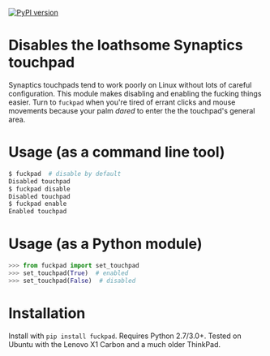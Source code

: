 [![PyPI version](https://badge.fury.io/py/fuckpad.svg)](https://badge.fury.io/py/fuckpad)

# Disables the loathsome Synaptics touchpad
Synaptics touchpads tend to work poorly on Linux without lots of
careful configuration. This module makes disabling and enabling
the fucking things easier. Turn to `fuckpad` when you're tired of
errant clicks and mouse movements because your palm *dared* to
enter the the touchpad's general area.

# Usage (as a command line tool)

```bash
$ fuckpad  # disable by default
Disabled touchpad
$ fuckpad disable
Disabled touchpad
$ fuckpad enable
Enabled touchpad
```

# Usage (as a Python module)

```python
>>> from fuckpad import set_touchpad
>>> set_touchpad(True)  # enabled
>>> set_touchpad(False)  # disabled
```

# Installation
Install with `pip install fuckpad`. Requires Python 2.7/3.0+.
Tested on Ubuntu with the Lenovo X1 Carbon and a much older ThinkPad.
